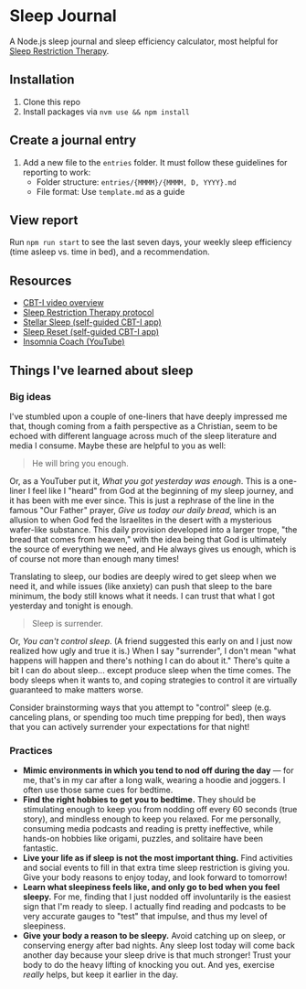 # Sleep Journal

A Node.js sleep journal and sleep efficiency calculator, most helpful for [Sleep Restriction Therapy](https://stanfordhealthcare.org/medical-treatments/c/cognitive-behavioral-therapy-insomnia/procedures/sleep-restriction.html).

## Installation

1. Clone this repo
2. Install packages via `nvm use && npm install`

## Create a journal entry

1. Add a new file to the `entries` folder. It must follow these guidelines for reporting to work:
   - Folder structure: `entries/{MMMM}/{MMMM, D, YYYY}.md`
   - File format: Use `template.md` as a guide

## View report

Run `npm run start` to see the last seven days, your weekly sleep efficiency (time asleep vs. time in bed), and a recommendation.

## Resources

- [CBT-I video overview](https://www.youtube.com/watch?v=PFP7LOQNbO8&themeRefresh=1)
- [Sleep Restriction Therapy protocol](https://stanfordhealthcare.org/medical-treatments/c/cognitive-behavioral-therapy-insomnia/procedures/sleep-restriction.html)
- [Stellar Sleep (self-guided CBT-I app)](https://stellarsleep.com/)
- [Sleep Reset (self-guided CBT-I app)](https://www.thesleepreset.com/)
- [Insomnia Coach (YouTube)](https://www.youtube.com/@InsomniaCoach)

## Things I've learned about sleep

### Big ideas

I've stumbled upon a couple of one-liners that have deeply impressed me that, though coming from a faith perspective as a Christian, seem to be echoed with different language across much of the sleep literature and media I consume. Maybe these are helpful to you as well:

> He will bring you enough.

Or, as a YouTuber put it, _What you got yesterday was enough_. This is a one-liner I feel like I "heard" from God at the beginning of my sleep journey, and it has been with me ever since. This is just a rephrase of the line in the famous "Our Father" prayer, _Give us today our daily bread_, which is an allusion to when God fed the Israelites in the desert with a mysterious wafer-like substance. This daily provision developed into a larger trope, "the bread that comes from heaven," with the idea being that God is ultimately the source of everything we need, and He always gives us enough, which is of course not more than enough many times!

Translating to sleep, our bodies are deeply wired to get sleep when we need it, and while issues (like anxiety) can push that sleep to the bare minimum, the body still knows what it needs. I can trust that what I got yesterday and tonight is enough.

> Sleep is surrender.

Or, _You can't control sleep_. (A friend suggested this early on and I just now realized how ugly and true it is.) When I say "surrender", I don't mean "what happens will happen and there's nothing I can do about it." There's quite a bit I can do about sleep... except produce sleep when the time comes. The body sleeps when it wants to, and coping strategies to control it are virtually guaranteed to make matters worse.

Consider brainstorming ways that you attempt to "control" sleep (e.g. canceling plans, or spending too much time prepping for bed), then ways that you can actively surrender your expectations for that night!

### Practices

- **Mimic environments in which you tend to nod off during the day** — for me, that's in my car after a long walk, wearing a hoodie and joggers. I often use those same cues for bedtime.
- **Find the right hobbies to get you to bedtime.** They should be stimulating enough to keep you from nodding off every 60 seconds (true story), and mindless enough to keep you relaxed. For me personally, consuming media podcasts and reading is pretty ineffective, while hands-on hobbies like origami, puzzles, and solitaire have been fantastic.
- **Live your life as if sleep is not the most important thing.** Find activities and social events to fill in that extra time sleep restriction is giving you. Give your body reasons to enjoy today, and look forward to tomorrow!
- **Learn what sleepiness feels like, and only go to bed when you feel sleepy.** For me, finding that I just nodded off involuntarily is the easiest sign that I'm ready to sleep. I actually find reading and podcasts to be very accurate gauges to "test" that impulse, and thus my level of sleepiness.
- **Give your body a reason to be sleepy.** Avoid catching up on sleep, or conserving energy after bad nights. Any sleep lost today will come back another day because your sleep drive is that much stronger! Trust your body to do the heavy lifting of knocking you out. And yes, exercise _really_ helps, but keep it earlier in the day.

